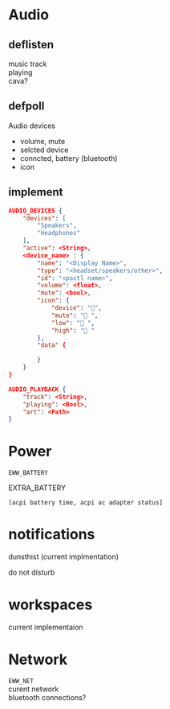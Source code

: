 # Audio
## deflisten
music track \
playing \
cava?

## defpoll
Audio devices 
- volume, mute
- selcted device
- conncted, battery (bluetooth)
- icon

## implement

```json
AUDIO_DEVICES {
    "devices": [
        "Speakers",
        "Headphones"
    ],
    "active": <String>,
    <device_name> : {
        "name": "<Display Name>",
        "type": "<headset/speakers/other>",
        "id": "<pactl name>", 
        "volume": <float>,
        "mute": <bool>,
        "icon": {
            "device": "󰋋",
            "mute": " ",
            "low": " ",
            "high": " "
        },
        "data" {

        }
    }
}
```
```json
AUDIO_PLAYBACK {
    "track": <String>,
    "playing": <Bool>,
    "art": <Path>
}
```
# Power

`EWW_BATTERY`

EXTRA_BATTERY
```
[acpi battery time, acpi ac adapter status]
```

# notifications 

dunsthist (current implmentation)

do not disturb

# workspaces 

current implementaion

# Network 
`EWW_NET` \
curent network \
bluetooth connections?
